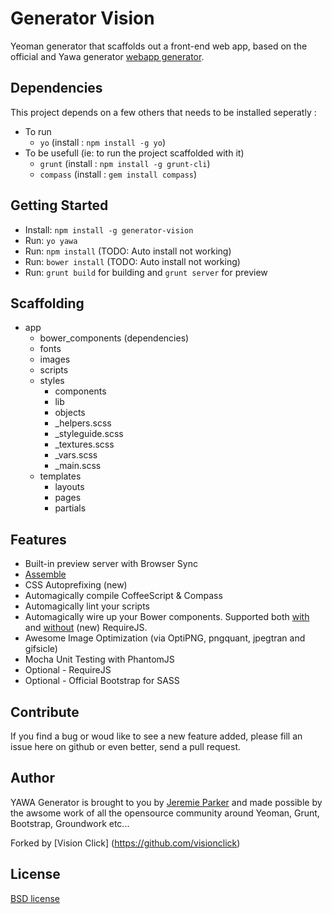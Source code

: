 # Generator Vision

Yeoman generator that scaffolds out a front-end web app, based on the official and Yawa generator [webapp generator](https://github.com/yeoman/generator-webapp).

## Dependencies

This project depends on a few others that needs to be installed seperatly :
- To run
  - `yo` (install : `npm install -g yo`)
- To be usefull (ie: to run the project scaffolded with it)
  - `grunt` (install : `npm install -g grunt-cli`)
  - `compass` (install : `gem install compass`)

## Getting Started

- Install: `npm install -g generator-vision`
- Run:  `yo yawa`
- Run:  `npm install` (TODO: Auto install not working)
- Run:  `bower install` (TODO: Auto install not working)
- Run:  `grunt build` for building and `grunt server` for preview

## Scaffolding

- app
    - bower_components  (dependencies)
    - fonts
    - images
    - scripts
    - styles
        - components
        - lib
        - objects
        - _helpers.scss
        - _styleguide.scss
        - _textures.scss
        - _vars.scss
        - _main.scss
    - templates
        - layouts
        - pages
        - partials

## Features
* Built-in preview server with Browser Sync
* [Assemble](https://github.com/assemble/assemble)
* CSS Autoprefixing (new)
* Automagically compile CoffeeScript & Compass
* Automagically lint your scripts
* Automagically wire up your Bower components. Supported both [with](https://github.com/yeoman/grunt-bower-requirejs) and [without](https://github.com/stephenplusplus/grunt-bower-install) (new) RequireJS.
* Awesome Image Optimization (via OptiPNG, pngquant, jpegtran and gifsicle)
* Mocha Unit Testing with PhantomJS
* Optional - RequireJS
* Optional - Official Bootstrap for SASS


## Contribute

If you find a bug or woud like to see a new feature added, please fill an issue here on github or even better, send a pull request.

## Author

YAWA Generator is brought to you by [Jeremie Parker](http://jeremie-parker.com) and made possible by the awsome work of all the opensource community around 
Yeoman, Grunt, Bootstrap, Groundwork etc...

Forked by [Vision Click] (https://github.com/visionclick)

## License

[BSD license](http://opensource.org/licenses/bsd-license.php)
